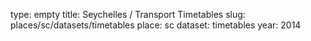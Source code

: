 type: empty
title: Seychelles / Transport Timetables
slug: places/sc/datasets/timetables
place: sc
dataset: timetables
year: 2014
